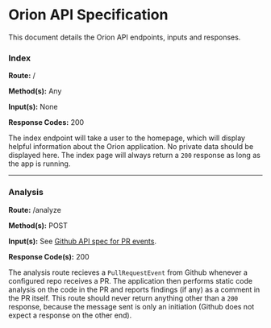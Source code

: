 # Orion API Specification

This document details the Orion API endpoints, inputs and responses.

### Index

**Route:** /

**Method(s):** Any

**Input(s):** None

**Response Codes:** 200

The index endpoint will take a user to the homepage, which will display helpful information about the Orion application. No private data should be displayed here. The index page will always return a `200` response as long as the app is running.

---

### Analysis 

**Route:** /analyze

**Method(s):** POST

**Input(s):** See [Github API spec for PR events](https://developer.github.com/v3/activity/events/types/#pullrequestevent).

**Response Code(s):** 200

The analysis route recieves a `PullRequestEvent` from Github whenever a configured repo receives a PR. The application then performs static code analysis on the code in the PR and reports findings (if any) as a comment in the PR itself. This route should never return anything other than a `200` response, because the message sent is only an initiation (Github does not expect a response on the other end).
